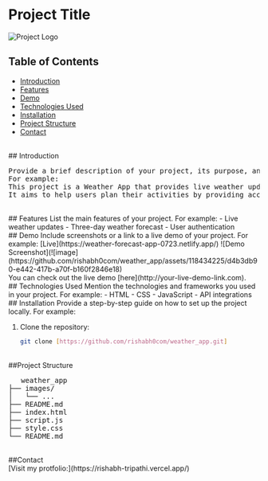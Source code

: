 # Project Title

![Project Logo]([path_to_logo.png](https://rishabh-tripathi.vercel.app/assets/logo-CNRgfHXq.png))
<br>
## Table of Contents
- [Introduction](#introduction)
- [Features](#features)
- [Demo](#demo)
- [Technologies Used](#technologies-used)
- [Installation](#installation)
- [Project Structure](#project-structure)
- [Contact](#contact)
<br>
## Introduction
<pre>
Provide a brief description of your project, its purpose, and the problem it aims to solve. 
For example:
This project is a Weather App that provides live weather updates and a three-day forecast. 
It aims to help users plan their activities by providing accurate weather information in a user-friendly interface.
</pre>
<br>
## Features
List the main features of your project. For example:
- Live weather updates
- Three-day weather forecast
- User authentication
<br>
## Demo
Include screenshots or a link to a live demo of your project. For example:
[Live](https://weather-forecast-app-0723.netlify.app/)
![Demo Screenshot](![image](https://github.com/rishabh0com/weather_app/assets/118434225/d4b3db90-e442-417b-a70f-b160f2846e18)

<br>
You can check out the live demo [here](http://your-live-demo-link.com).
<br>
## Technologies Used
Mention the technologies and frameworks you used in your project. For example:
- HTML
- CSS
- JavaScript
- API integrations
<br>
## Installation
Provide a step-by-step guide on how to set up the project locally. For example:

1. Clone the repository:
   ```bash
   git clone [https://github.com/rishabh0com/weather_app.git]
<br>
##Project Structure
<pre>
   weather_app
├── images/    
│   └── ...  
├── README.md
├── index.html
├── script.js
├── style.css
└── README.md
</pre>

<br>
##Contact
<br>
[Visit my protfolio:](https://rishabh-tripathi.vercel.app/)
